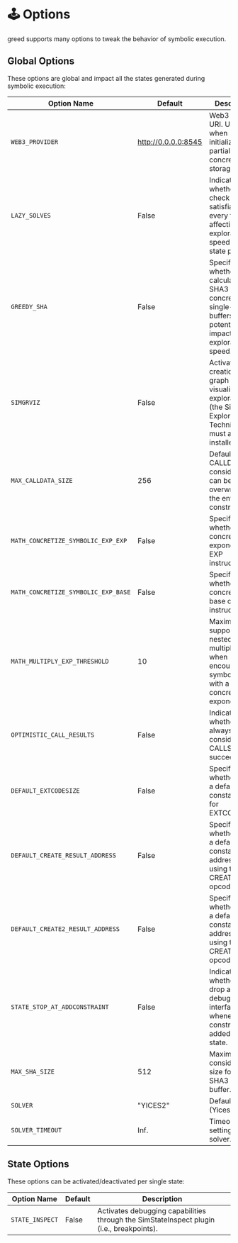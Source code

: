 
# 🕹️ Options

greed supports many options to tweak the behavior of symbolic execution.


## Global Options

These options are global and impact all the states generated during symbolic execution:

| Option Name  | Default | Description |
|----------------------------------------|---------|---------------------------------------------------------------------------------------------------------------------|
| `WEB3_PROVIDER` | http://0.0.0.0:8545  | Web3 provider URI. Used when initializing the partial concrete storage.                                              |
| `LAZY_SOLVES` | False | Indicates whether to check for satisfiability at every fork, affecting exploration speed and state pruning. |
| `GREEDY_SHA` | False | Specifies whether to calculate SHA3 for concrete or single-solution buffers, potentially impacting exploration speed.|
| `SIMGRVIZ` | False | Activates the creation of a graph visualizing the exploration (the SimgrViz Exploration Technique must also be installed)|
| `MAX_CALLDATA_SIZE` | 256 | Default CALLDATASIZE considered, can be overwritten by the entry_state constructor. |
| `MATH_CONCRETIZE_SYMBOLIC_EXP_EXP` | False | Specifies whether to concretize the exponent of an EXP instruction. |
| `MATH_CONCRETIZE_SYMBOLIC_EXP_BASE` | False   | Specifies whether to concretize the base of an EXP instruction. |
| `MATH_MULTIPLY_EXP_THRESHOLD` | 10 | Maximum supported nested multiplications when encountering a symbolic base with a concrete exponent. |
| `OPTIMISTIC_CALL_RESULTS` | False | Indicates whether always to consider CALLS succeeded.                                                         |
| `DEFAULT_EXTCODESIZE` | False | Specifies whether to use a default constant value for EXTCODESIZE.                                                       |
| `DEFAULT_CREATE_RESULT_ADDRESS` | False  | Specifies whether to use a default constant address when using the CREATE opcode. |
| `DEFAULT_CREATE2_RESULT_ADDRESS` | False  | Specifies whether to use a default constant address when using the CREATE2 opcode. |
| `STATE_STOP_AT_ADDCONSTRAINT` | False | Indicates whether to drop a debugging interface whenever a constraint is added to the state.|
| `MAX_SHA_SIZE` | 512 | Maximum considered size for the SHA3 input buffer.|
| `SOLVER` | "YICES2" | Default solver (Yices2).|
| `SOLVER_TIMEOUT` | Inf.   | Timeout setting for the solver. |

## State Options

These options can be activated/deactivated per single state:


| Option Name  | Default | Description |
|----------------------------------------|---------|---------------------------------------------------------------------------------------------------------------------|
| `STATE_INSPECT` | False | Activates debugging capabilities through the SimStateInspect plugin (i.e., breakpoints).|